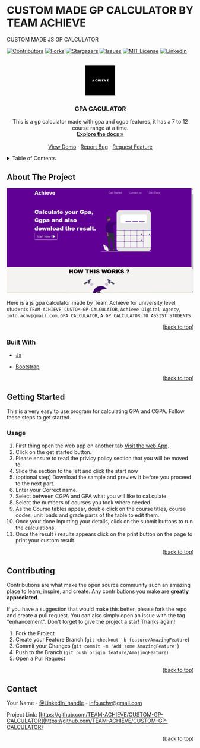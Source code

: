 # CUSTOM MADE GP CALCULATOR BY TEAM ACHIEVE
CUSTOM MADE JS GP CALCULATOR

<div id="top"></div>

[![Contributors][contributors-shield]][contributors-url]
[![Forks][forks-shield]][forks-url]
[![Stargazers][stars-shield]][stars-url]
[![Issues][issues-shield]][issues-url]
[![MIT License][license-shield]][license-url]
[![LinkedIn][linkedin-shield]][linkedin-url]

<!-- PROJECT LOGO -->
<br />
<div align="center">
  <a href="https://github.com/TEAM-ACHIEVE/CUSTOM-GP-CALCULATOR">
    <img src="images/ACHIEVE BLACK AND WHITE.png" alt="Logo" width="80" height="80">
  </a>

<h3 align="center">GPA CACULATOR</h3>

  <p align="center">
    This is a gp calculator made with gpa and cgpa features, it has a 7 to 12 course range at a time.
    <br />
    <a href="https://github.com/TEAM-ACHIEVE/CUSTOM-GP-CALCULATOR"><strong>Explore the docs »</strong></a>
    <br />
    <br />
    <a href="https://team-achieve.github.io/CUSTOM-GP-CALCULATOR/">View Demo</a>
    ·
    <a href="https://github.com/TEAM-ACHIEVE/CUSTOM-GP-CALCULATOR/issues">Report Bug</a>
    ·
    <a href="https://github.com/TEAM-ACHIEVE/CUSTOM-GP-CALCULATOR/issues">Request Feature</a>
  </p>
</div>



<!-- TABLE OF CONTENTS -->
<details>
  <summary>Table of Contents</summary>
  <ol>
    <li>
      <a href="#about-the-project">About The Project</a>
      <ul>
        <li><a href="#built-with">Built With</a></li>
      </ul>
    </li>
    <li>
      <a href="#getting-started">Getting Started</a>
      <ul>
        <!-- <li><a href="#prerequisites">Prerequisites</a></li> -->
        <li><a href="#usage">Usage</a></li>
      </ul>
    </li>
    <!-- <li><a href="#usage">Usage</a></li>
    <li><a href="#roadmap">Roadmap</a></li> -->
    <li><a href="#contributing">Contributing</a></li>
    <li><a href="#contact">Contact</a></li>
    <!-- <li><a href="#acknowledgments">Acknowledgments</a></li> -->
  </ol>
</details>



<!-- ABOUT THE PROJECT -->
## About The Project

[![Product Name Screen Shot][product-screenshot]](https://team-achieve.github.io/CUSTOM-GP-CALCULATOR/)

Here is a js gpa calculator made by Team Achieve for university level students `TEAM-ACHIEVE`, `CUSTOM-GP-CALCULATOR`, `Achieve Digital Agency`, `info.achv@gmail.com`,  `GPA CALCULATOR`, `A GP CALCULATOR TO ASSIST STUDENTS`

<p align="right">(<a href="#top">back to top</a>)</p>



### Built With

* [Js](https://developer.mozilla.org/en-US/docs/Web/JavaScript)
<!-- * [React.js](https://reactjs.org/)
* [Vue.js](https://vuejs.org/)
* [Angular](https://angular.io/)
* [Svelte](https://svelte.dev/)
* [Laravel](https://laravel.com) -->
* [Bootstrap](https://getbootstrap.com)
<!-- * [JQuery](https://jquery.com) -->

<p align="right">(<a href="#top">back to top</a>)</p>



<!-- GETTING STARTED -->
## Getting Started

This is a very easy to use program for calculating GPA and CGPA.
Follow these steps to get started.
 
### Usage

1. First thing open the web app on another tab [Visit the web App](https://team-achieve.github.io/CUSTOM-GP-CALCULATOR/).
2. Click on the get started button.
3. Please ensure to read the privicy poilcy section that you will be moved to.
4. Slide the section to the left and click the start now
5. (optional step) Download the sample and preview it before you proceed to the next part.
6. Enter your Correct name.
7. Select between CGPA and GPA what you will like to caLculate.
8. Select the numbers of courses you took where needed.
9. As the Course tables appear, double click on the course titles, course codes, unit loads and grade parts of the table to edit them.
10. Once your done inputting your details, click on the submit buttons to run the calculations.
11. Once the result / results appears click on the print button on the page to print your custom result.
<p align="right">(<a href="#top">back to top</a>)</p>



<!-- USAGE EXAMPLES -->
<!-- ## Usage

Use this space to show useful examples of how a project can be used. Additional screenshots, code examples and demos work well in this space. You may also link to more resources.

_For more examples, please refer to the [Documentation](https://example.com)_

<p align="right">(<a href="#top">back to top</a>)</p> -->


<!-- CONTRIBUTING -->
## Contributing

Contributions are what make the open source community such an amazing place to learn, inspire, and create. Any contributions you make are **greatly appreciated**.

If you have a suggestion that would make this better, please fork the repo and create a pull request. You can also simply open an issue with the tag "enhancement".
Don't forget to give the project a star! Thanks again!

1. Fork the Project
2. Create your Feature Branch (`git checkout -b feature/AmazingFeature`)
3. Commit your Changes (`git commit -m 'Add some AmazingFeature'`)
4. Push to the Branch (`git push origin feature/AmazingFeature`)
5. Open a Pull Request

<p align="right">(<a href="#top">back to top</a>)</p>



<!-- LICENSE -->
<!-- ## License

Distributed under the view our License. See `LICENSE.txt` for more information.

<p align="right">(<a href="#top">back to top</a>)</p>
 -->


<!-- CONTACT -->
## Contact

Your Name - [@Linkedin_handle](https://www.linkedin.com/company/achieve-digital-agency) - info.achv@gmail.com

Project Link: [https://github.com/TEAM-ACHIEVE/CUSTOM-GP-CALCULATOR](https://github.com/TEAM-ACHIEVE/CUSTOM-GP-CALCULATOR)

<p align="right">(<a href="#top">back to top</a>)</p>



<!-- ACKNOWLEDGMENTS -->
<!-- ## Acknowledgments

* []()
* []()
* []() -->

<!-- <p align="right">(<a href="#top">back to top</a>)</p> -->



<!-- MARKDOWN LINKS & IMAGES -->
<!-- https://www.markdownguide.org/basic-syntax/#reference-style-links -->
[contributors-shield]: https://img.shields.io/github/contributors/TEAM-ACHIEVE/CUSTOM-GP-CALCULATOR.svg?style=for-the-badge
[contributors-url]: https://github.com/TEAM-ACHIEVE/CUSTOM-GP-CALCULATOR/graphs/contributors
[forks-shield]: https://img.shields.io/github/forks/TEAM-ACHIEVE/CUSTOM-GP-CALCULATOR.svg?style=for-the-badge
[forks-url]: https://github.com/TEAM-ACHIEVE/CUSTOM-GP-CALCULATOR/network/members
[stars-shield]: https://img.shields.io/github/stars/TEAM-ACHIEVE/CUSTOM-GP-CALCULATOR.svg?style=for-the-badge
[stars-url]: https://github.com/TEAM-ACHIEVE/CUSTOM-GP-CALCULATOR/stargazers
[issues-shield]: https://img.shields.io/github/issues/TEAM-ACHIEVE/CUSTOM-GP-CALCULATOR.svg?style=for-the-badge
[issues-url]: https://github.com/TEAM-ACHIEVE/CUSTOM-GP-CALCULATOR/issues
[license-shield]: https://img.shields.io/github/license/TEAM-ACHIEVE/CUSTOM-GP-CALCULATOR.svg?style=for-the-badge
[license-url]: https://github.com/TEAM-ACHIEVE/CUSTOM-GP-CALCULATOR/blob/master/LICENSE.txt
[linkedin-shield]: https://img.shields.io/badge/-LinkedIn-black.svg?style=for-the-badge&logo=linkedin&colorB=555
[linkedin-url]: https://www.linkedin.com/company/achieve-digital-agency
[product-screenshot]: images/screenshot.png
